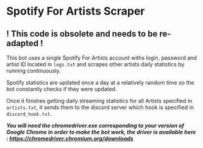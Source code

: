 # Spotify For Artists Scraper

## ! This code is obsolete and needs to be re-adapted !

This bot uses a single Spotify For Artists account withs login, password and artist ID located in <code>logs.txt</code> and scrapes other artists daily statistics by running continuously.

Spotify statistics are updated once a day at a relatively random time so the bot constantly checks if they were updated.

Once it finishes getting daily streaming statistics for all Artists specified in <code>artists.txt</code>, it sends them to the discord server which hook is specified in <code>discord_hook.txt</code>.


***You will need the chromedriver.exe corresponding to your version of Google Chrome in order to make the bot work, the driver is available here : https://chromedriver.chromium.org/downloads***
